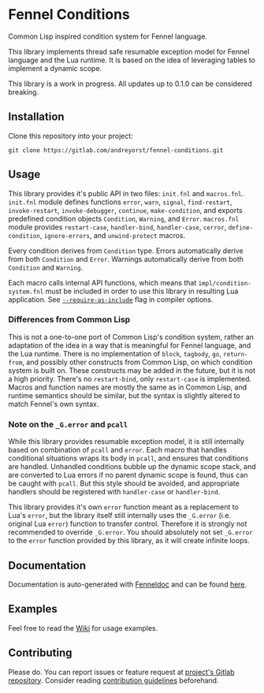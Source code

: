 # Fennel Conditions

Common Lisp inspired condition system for Fennel language.

This library implements thread safe resumable exception model for Fennel language and the Lua runtime.
It is based on the idea of leveraging tables to implement a dynamic scope.

This library is a work in progress.
All updates up to 0.1.0 can be considered breaking.

## Installation

Clone this repository into your project:

    git clone https://gitlab.com/andreyorst/fennel-conditions.git

## Usage

This library provides it's public API in two files: `init.fnl` and `macros.fnl`.
`init.fnl` module defines functions `error`, `warn`, `signal`, `find-restart`, `invoke-restart`, `invoke-debugger`, `continue`, `make-condition`, and exports predefined condition objects `Condition`, `Warning`, and `Error`.
`macros.fnl` module provides `restart-case`, `handler-bind`, `handler-case`, `cerror`, `define-condition`, `ignore-errors`, and `unwind-protect` macros.

Every condition derives from `Condition` type.
Errors automatically derive from both `Condition` and `Error`.
Warnings automatically derive from both `Condition` and `Warning`.

Each macro calls internal API functions, which means that `impl/condition-system.fnl` must be included in order to use this library in resulting Lua application.
See [`--require-as-include`](https://fennel-lang.org/reference#include) flag in compiler options.

### Differences from Common Lisp

This is not a one-to-one port of Common Lisp's condition system, rather an adaptation of the idea in a way that is meaningful for Fennel language, and the Lua runtime.
There is no implementation of `block`, `tagbody`, `go`, `return-from`, and possibly other constructs from Common Lisp, on which condition system is built on.
These constructs may be added in the future, but it is not a high priority.
There's no `restart-bind`, only `restart-case` is implemented.
Macros and function names are mostly the same as in Common Lisp, and runtime semantics should be similar, but the syntax is slightly altered to match Fennel's own syntax.

### Note on the `_G.error` and `pcall`

While this library provides resumable exception model, it is still internally based on combination of `pcall` and `error`.
Each macro that handles conditional situations wraps its body in `pcall`, and ensures that conditions are handled.
Unhandled conditions bubble up the dynamic scope stack, and are converted to Lua errors if no parent dynamic scope is found, thus can be caught with `pcall`.
But this style should be avoided, and appropriate handlers should be registered with `handler-case` or `handler-bind`.

This library provides it's own `error` function meant as a replacement to Lua's `error`, but the library itself still internally uses the `_G.error` (i.e. original Lua `error`) function to transfer control.
Therefore it is strongly not recommended to override `_G.error`.
You should absolutely not set `_G.error` to the `error` function provided by this library, as it will create infinite loops.

## Documentation

Documentation is auto-generated with [Fenneldoc](https://gitlab.com/andreyorst/fenneldoc) and can be found [here](https://gitlab.com/andreyorst/fennel-conditions/-/tree/master/doc).

## Examples

Feel free to read the [Wiki](https://gitlab.com/andreyorst/fennel-conditions/-/wikis/home) for usage examples.

## Contributing

Please do.
You can report issues or feature request at [project's Gitlab repository](https://gitlab.com/andreyorst/fennel-conditions).
Consider reading [contribution guidelines](https://gitlab.com/andreyorst/fennel-conditions/-/blob/master/CONTRIBUTING.md) beforehand.

<!--  LocalWords:  Lua Lua's Gitlab Unhandled
 -->
